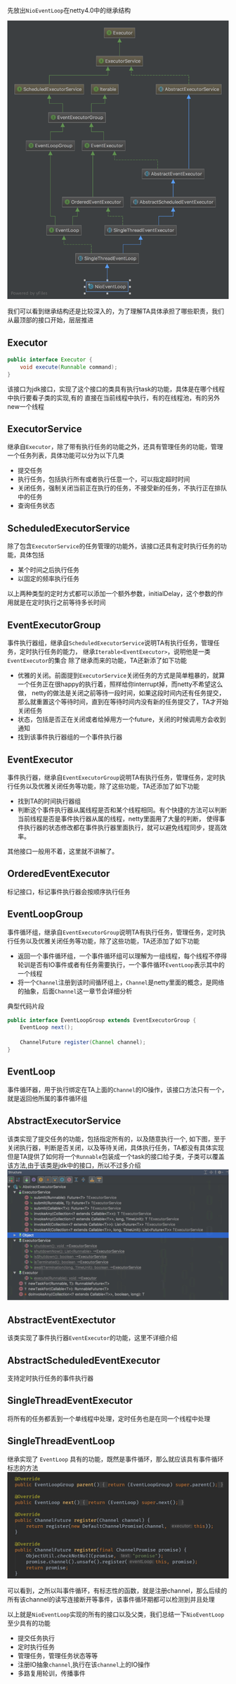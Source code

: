 先放出`NioEventLoop`在netty4.0中的继承结构

![image](images/NioEventLoop.png)

我们可以看到继承结构还是比较深入的，为了理解TA具体承担了哪些职责，我们从最顶部的接口开始，层层推进

## Executor

```java
public interface Executor {
    void execute(Runnable command);
}
```

该接口为jdk接口，实现了这个接口的类具有执行task的功能，具体是在哪个线程中执行要看子类的实现,有的
直接在当前线程中执行，有的在线程池，有的另外new一个线程

## ExecutorService

继承自`Executor`，除了带有执行任务的功能之外，还具有管理任务的功能，管理一个任务列表，具体功能可以分为以下几类
- 提交任务
- 执行任务，包括执行所有或者执行任意一个，可以指定超时时间
- 关闭任务，强制关闭当前正在执行的任务，不接受新的任务，不执行正在排队中的任务
- 查询任务状态

## ScheduledExecutorService
除了包含`ExecutorService`的任务管理的功能外，该接口还具有定时执行任务的功能，具体包括

- 某个时间之后执行任务
- 以固定的频率执行任务

以上两种类型的定时方式都可以添加一个额外参数，initialDelay，这个参数的作用就是在定时执行之前等待多长时间

## EventExecutorGroup
事件执行器组，继承自`ScheduledExecutorService`说明TA有执行任务，管理任务，定时执行任务的能力，
继承`Iterable<EventExecutor>`，说明他是一类`EventExecutor`的集合
除了继承而来的功能，TA还新添了如下功能

- 优雅的关闭。前面提到`ExecutorService`关闭任务的方式是简单粗暴的，就算一个任务正在很happy的执行着，照样给你interrupt掉，而netty不希望这么做，
netty的做法是关闭之前等待一段时间，如果这段时间内还有任务提交，那么就重置这个等待时间，直到在等待时间内没有新的任务提交了，TA才开始关闭任务
- 状态，包括是否正在关闭或者给掉用方一个future，关闭的时候调用方会收到通知
- 找到该事件执行器组的一个事件执行器

## EventExecutor
事件执行器，继承自`EventExecutorGroup`说明TA有执行任务，管理任务，定时执行任务以及优雅关闭任务等功能，除了这些功能，TA还添加了如下功能

- 找到TA的时间执行器组
- 判断这个事件执行器从属线程是否和某个线程相同。有个快捷的方法可以判断当前线程是否是事件执行器从属的线程，netty里面用了大量的判断，
使得事件执行器的状态修改都在事件执行器里面执行，就可以避免线程同步，提高效率。

其他接口一般用不着，这里就不讲解了。

## OrderedEventExecutor
标记接口，标记事件执行器会按顺序执行任务

## EventLoopGroup
事件循环组，继承自`EventExecutorGroup`说明TA有执行任务，管理任务，定时执行任务以及优雅关闭任务等功能，除了这些功能，TA还添加了如下功能
- 返回一个事件循环组，一个事件循环组可以理解为一组线程，每个线程不停得轮训是否有IO事件或者有任务需要执行，一个事件循环`EventLoop`表示其中的一个线程
- 将一个`Channel`注册到该时间循环组上，`Channel`是netty里面的概念，是网络的抽象，后面`Channel`这一章节会详细分析

典型代码片段
```java
public interface EventLoopGroup extends EventExecutorGroup {
    EventLoop next();
    
    ChannelFuture register(Channel channel);
}
```

## EventLoop
事件循环器，用于执行绑定在TA上面的`Channel`的IO操作，该接口方法只有一个，就是返回他所属的事件循环组

## AbstractExecutorService
该类实现了提交任务的功能，包括指定所有的，以及随意执行一个, 如下图，至于关闭执行器，判断是否关闭，以及等待关闭，具体执行任务，TA都没有具体实现
但是TA提供了如何将一个`Runnable`包装成一个task的接口给子类，子类可以覆盖该方法,由于该类是jdk中的接口，所以不过多介绍
![image](images/AbstractExecutorService.png)

## AbstractEventExectutor
该类实现了事件执行器`EventExecutor`的功能，这里不详细介绍

## AbstractScheduledEventExecutor
支持定时执行任务的事件执行器

## SingleThreadEventExecutor
将所有的任务都丢到一个单线程中处理，定时任务也是在同一个线程中处理

## SingleThreadEventLoop

继承实现了 `EventLoop` 具有的功能，既然是事件循环，那么就应该具有事件循环标志的方法
![image](images/1.png)

可以看到，之所以叫事件循环，有标志性的函数，就是注册channel，那么后续的所有该channel的读写连接断开等事件，该事件循环期都可以检测到并且处理


以上就是`NioEventLoop`实现的所有的接口以及父类，我们总结一下`NioEventLoop`至少具有的功能
- 提交任务执行
- 定时执行任务
- 管理任务，管理任务状态等等
- 注册IO抽象`channel`,执行在该`channel`上的IO操作
- 多路复用轮训，传播事件



